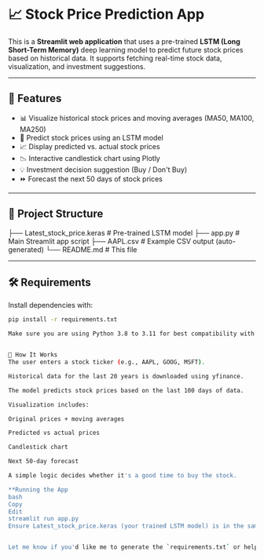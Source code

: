# 📈 Stock Price Prediction App

This is a **Streamlit web application** that uses a pre-trained **LSTM (Long Short-Term Memory)** deep learning model to predict future stock prices based on historical data. It supports fetching real-time stock data, visualization, and investment suggestions.

---

## 🚀 Features

- 📊 Visualize historical stock prices and moving averages (MA50, MA100, MA250)
- 🧠 Predict stock prices using an LSTM model
- 📈 Display predicted vs. actual stock prices
- 📉 Interactive candlestick chart using Plotly
- 💡 Investment decision suggestion (Buy / Don't Buy)
- ⏩ Forecast the next 50 days of stock prices

---

## 📂 Project Structure

├── Latest_stock_price.keras # Pre-trained LSTM model ├── app.py # Main Streamlit app script ├── AAPL.csv # Example CSV output (auto-generated) └── README.md # This file


---

## 🛠️ Requirements

Install dependencies with:

```bash
pip install -r requirements.txt

Make sure you are using Python 3.8 to 3.11 for best compatibility with Keras and TensorFlow.


🧪 How It Works
The user enters a stock ticker (e.g., AAPL, GOOG, MSFT).

Historical data for the last 20 years is downloaded using yfinance.

The model predicts stock prices based on the last 100 days of data.

Visualization includes:

Original prices + moving averages

Predicted vs actual prices

Candlestick chart

Next 50-day forecast

A simple logic decides whether it's a good time to buy the stock.

**Running the App
bash
Copy
Edit
streamlit run app.py
Ensure Latest_stock_price.keras (your trained LSTM model) is in the same directory as app.py.**


Let me know if you'd like me to generate the `requirements.txt` or help you tweak the README for a GitHub repo!

